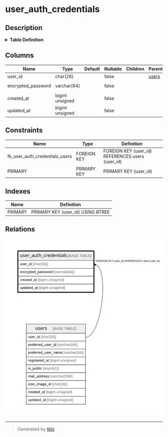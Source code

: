# user_auth_credentials

## Description

<details>
<summary><strong>Table Definition</strong></summary>

```sql
CREATE TABLE `user_auth_credentials` (
  `user_id` char(26) COLLATE utf8mb4_ja_0900_as_cs NOT NULL COMMENT 'UserID',
  `encrypted_password` varchar(64) COLLATE utf8mb4_ja_0900_as_cs NOT NULL COMMENT 'Encrypted password',
  `created_at` bigint unsigned NOT NULL COMMENT 'Unix time',
  `updated_at` bigint unsigned NOT NULL COMMENT 'Unix time',
  PRIMARY KEY (`user_id`),
  CONSTRAINT `fk_user_auth_credentials_users` FOREIGN KEY (`user_id`) REFERENCES `users` (`user_id`)
) ENGINE=InnoDB DEFAULT CHARSET=utf8mb4 COLLATE=utf8mb4_ja_0900_as_cs
```

</details>

## Columns

| Name | Type | Default | Nullable | Children | Parents | Comment |
| ---- | ---- | ------- | -------- | -------- | ------- | ------- |
| user_id | char(26) |  | false |  | [users](users.md) | UserID |
| encrypted_password | varchar(64) |  | false |  |  | Encrypted password |
| created_at | bigint unsigned |  | false |  |  | Unix time |
| updated_at | bigint unsigned |  | false |  |  | Unix time |

## Constraints

| Name | Type | Definition |
| ---- | ---- | ---------- |
| fk_user_auth_credentials_users | FOREIGN KEY | FOREIGN KEY (user_id) REFERENCES users (user_id) |
| PRIMARY | PRIMARY KEY | PRIMARY KEY (user_id) |

## Indexes

| Name | Definition |
| ---- | ---------- |
| PRIMARY | PRIMARY KEY (user_id) USING BTREE |

## Relations

![er](user_auth_credentials.svg)

---

> Generated by [tbls](https://github.com/k1LoW/tbls)
